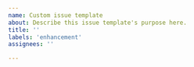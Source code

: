 ```yaml
---
name: Custom issue template
about: Describe this issue template's purpose here.
title: ''
labels: 'enhancement'
assignees: ''

---
```



